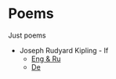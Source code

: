 # Poems
Just poems

 
* Joseph Rudyard Kipling - If
  * [Eng & Ru](http://www.eng-poetry.ru/PoemE.php?PoemId=292)
  * [De](https://www.staff.uni-mainz.de/pommeren/Gedichte/wenn.html)
